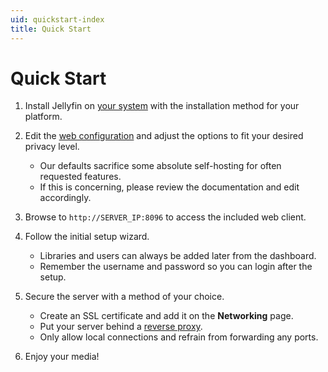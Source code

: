 ```yaml
---
uid: quickstart-index
title: Quick Start
---
```


# Quick Start

1. Install Jellyfin on [your system](/docs/general/installation) with the installation method for your platform.

1. Edit the [web configuration](/docs/general/clients/web-config) and adjust the options to fit your desired privacy level.

   - Our defaults sacrifice some absolute self-hosting for often requested features.
   - If this is concerning, please review the documentation and edit accordingly.

1. Browse to `http://SERVER_IP:8096` to access the included web client.

1. Follow the initial setup wizard.

   - Libraries and users can always be added later from the dashboard.
   - Remember the username and password so you can login after the setup.

1. Secure the server with a method of your choice.

   - Create an SSL certificate and add it on the **Networking** page.
   - Put your server behind a [reverse proxy](/docs/general/networking/index.md#running-jellyfin-behind-a-reverse-proxy).
   - Only allow local connections and refrain from forwarding any ports.

1. Enjoy your media!
